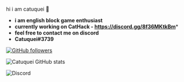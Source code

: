 hi i am catuquei 👋
- **i am english block game enthusiast**
- **currently working on CatHack - https://discord.gg/8f36MKtkBm***
- **feel free to contact me on discord**
- **Catuquei#3739**

[![GitHub followers](https://img.shields.io/github/followers/Catuquei.svg?style=social&label=Followers)](https://github.com/Catuquei?tab=followers)

![Catuquei GitHub stats](https://github-readme-stats.vercel.app/api?username=Catuquei&show_icons=true&theme=radical)

![Discord](https://img.shields.io/badge/Catuquei%3738-%237289DA.svg?style=for-the-badge&logo=discord&logoColor=white) 
